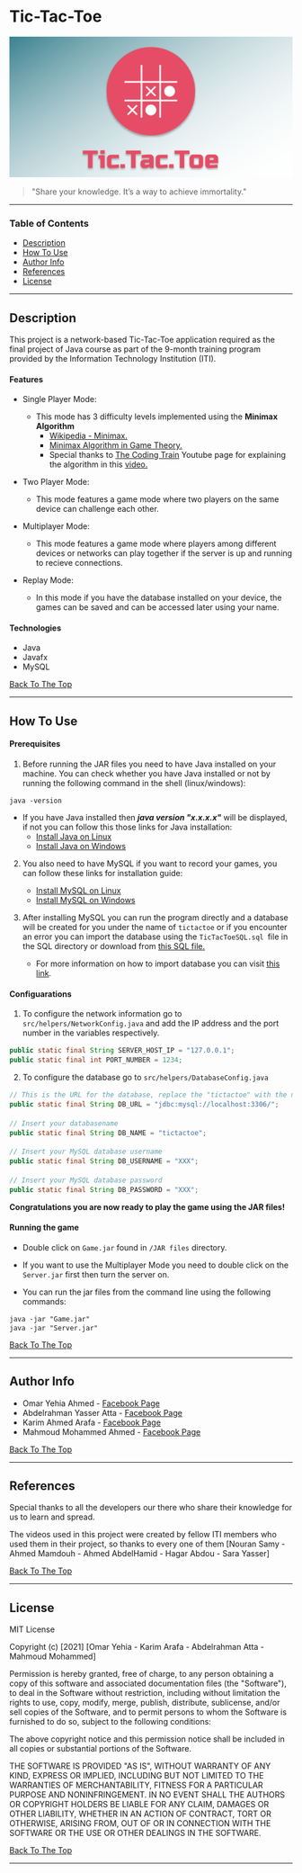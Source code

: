 # <b>Tic-Tac-Toe</b>

![Project Image](ProjectLogo.svg)

> "Share your knowledge. It’s a way to achieve immortality."

---

### <b>Table of Contents</b>

- [Description](#<b>Description</b>)
- [How To Use](#<b>how-to-use</b>)
- [Author Info](#<b>author-info</b>)
- [References](#<b>references</b>)
- [License](#<b>license</b>)

---

## <b>Description</b>

This project is a network-based Tic-Tac-Toe application required as the final project of Java course as part of the 9-month training program provided by the Information Technology Institution (ITI).

#### <b>Features</b>
- Single Player Mode:
    - This mode has 3 difficulty levels implemented using the <b>Minimax Algorithm</b>
        - [Wikipedia - Minimax.](https://en.wikipedia.org/wiki/Minimax​)
        - [Minimax Algorithm in Game Theory.](https://www.geeksforgeeks.org/minimax-algorithm-in-game-theory-set-1-introduction/)
        - Special thanks to [The Coding Train](https://www.youtube.com/channel/UCvjgXvBlbQiydffZU7m1_aw) Youtube page for explaining the algorithm in this [video.](https://www.youtube.com/watch?v=trKjYdBASyQ&t=917s&ab_channel=TheCodingTrain)

- Two Player Mode:
    - This mode features a game mode where two players on the same device can challenge each other.

- Multiplayer Mode:
    - This mode features a game mode where players among different devices or networks can play together if the server is up and running to recieve connections.

- Replay Mode:
    - In this mode if you have the database installed on your device, the games can be saved and can be accessed later using your name.

#### <b>Technologies</b>

- Java
- Javafx
- MySQL

[Back To The Top](#<b>Tic-Tac-Toe</b>)

---

## <b>How To Use</b>

#### <b>Prerequisites</b>
1. Before running the JAR files you need to have Java installed on your machine. You can check whether you have Java installed or not by running the following command in the shell (linux/windows):

```
java -version
```

- If you have Java installed then <b><i>java version "x.x.x.x"</i></b> will be displayed, if not you can follow this those links for Java installation:
    - [Install Java on Linux](https://opensource.com/article/19/11/install-java-linux)
    - [Install Java on Windows](https://www.guru99.com/install-java.html)

2. You also need to have MySQL if you want to record your games, you can follow these links for installation guide:
    - [Install MySQL on Linux](https://docs.rackspace.com/support/how-to/install-mysql-server-on-the-ubuntu-operating-system/)
    - [Install MySQL on Windows](https://www.liquidweb.com/kb/install-mysql-windows/)

3. After installing MySQL you can run the program directly and a database will be created for you under the name of `tictactoe` or if you encounter an error you can import the database using the `TicTacToeSQL.sql `file in the SQL directory or download from [this SQL file.](https://drive.google.com/file/d/1oQ0jXTxygBVLUtrKxozrg9yTnZgcu9yY/view?usp=sharing)
    - For more information on how to import database you can visit [this link](https://stackoverflow.com/questions/15884693/how-can-i-import-data-into-mysql-database-via-mysql-workbench).

#### <b>Configuarations</b>
1. To configure the network information go to `src/helpers/NetworkConfig.java` and add the IP address and the port number in the variables respectively.
```java
public static final String SERVER_HOST_IP = "127.0.0.1";
public static final int PORT_NUMBER = 1234;
```

2. To configure the database go to `src/helpers/DatabaseConfig.java`
```java
// This is the URL for the database, replace the "tictactoe" with the name you gave your schema
public static final String DB_URL = "jdbc:mysql://localhost:3306/";

// Insert your databasename
public static final String DB_NAME = "tictactoe";

// Insert your MySQL database username
public static final String DB_USERNAME = "XXX";

// Insert your MySQL database password
public static final String DB_PASSWORD = "XXX";
```
<b>Congratulations you are now ready to play the game using the JAR files!</b>


#### <b>Running the game</b>
- Double click on `Game.jar` found in `/JAR files` directory.

- If you want to use the Multiplayer Mode you need to double click on the `Server.jar` first then turn the server on.

- You can run the jar files from the command line using the following commands:
```
java -jar "Game.jar"
java -jar "Server.jar"
```

[Back To The Top](#<b>Tic-Tac-Toe</b>)

---

## <b>Author Info</b>

- Omar Yehia Ahmed - [Facebook Page](https://www.facebook.com/ramo.yehia)
- Abdelrahman Yasser Atta - [Facebook Page](https://www.facebook.com/abdelrhman.yasser)
- Karim Ahmed Arafa - [Facebook Page](https://www.facebook.com/profile.php?id=1808863929)
- Mahmoud Mohammed Ahmed - [Facebook Page](https://www.facebook.com/profile.php?id=100001785838998)

[Back To The Top](#<b>Tic-Tac-Toe</b>)

---

## <b>References</b>

Special thanks to all the developers our there who share their knowledge for us to learn and spread.

The videos used in this project were created by fellow ITI members who used them in their project, so thanks to every one of them [Nouran Samy - Ahmed Mamdouh - Ahmed AbdelHamid - Hagar Abdou  - Sara Yasser]

[Back To The Top](#<b>Tic-Tac-Toe</b>)

---

## <b>License</b>

MIT License

Copyright (c) [2021] [Omar Yehia - Karim Arafa - Abdelrahman Atta - Mahmoud Mohammed]

Permission is hereby granted, free of charge, to any person obtaining a copy
of this software and associated documentation files (the "Software"), to deal
in the Software without restriction, including without limitation the rights
to use, copy, modify, merge, publish, distribute, sublicense, and/or sell
copies of the Software, and to permit persons to whom the Software is
furnished to do so, subject to the following conditions:

The above copyright notice and this permission notice shall be included in all
copies or substantial portions of the Software.

THE SOFTWARE IS PROVIDED "AS IS", WITHOUT WARRANTY OF ANY KIND, EXPRESS OR
IMPLIED, INCLUDING BUT NOT LIMITED TO THE WARRANTIES OF MERCHANTABILITY,
FITNESS FOR A PARTICULAR PURPOSE AND NONINFRINGEMENT. IN NO EVENT SHALL THE
AUTHORS OR COPYRIGHT HOLDERS BE LIABLE FOR ANY CLAIM, DAMAGES OR OTHER
LIABILITY, WHETHER IN AN ACTION OF CONTRACT, TORT OR OTHERWISE, ARISING FROM,
OUT OF OR IN CONNECTION WITH THE SOFTWARE OR THE USE OR OTHER DEALINGS IN THE
SOFTWARE.

[Back To The Top](#<b>Tic-Tac-Toe</b>)

---


